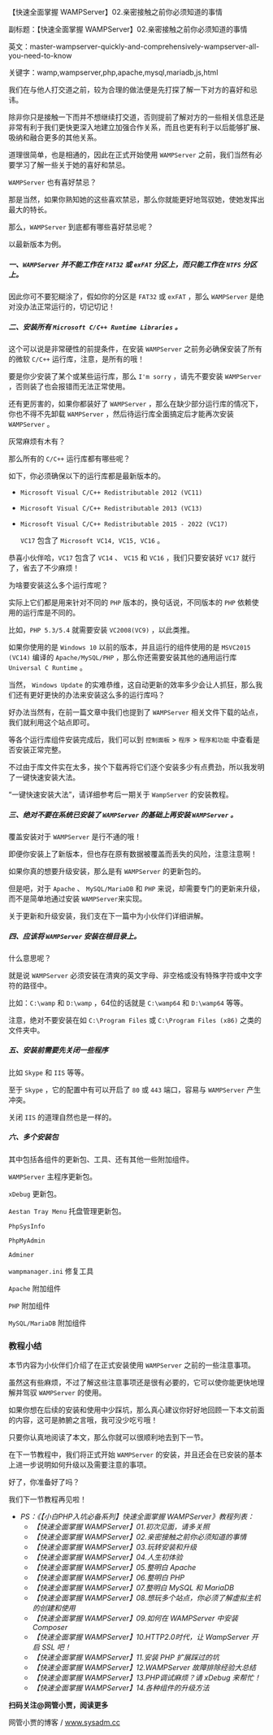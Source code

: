 【快速全面掌握 WAMPServer】02.亲密接触之前你必须知道的事情

副标题：【快速全面掌握 WAMPServer】02.亲密接触之前你必须知道的事情

英文：master-wampserver-quickly-and-comprehensively-wampserver-all-you-need-to-know

关键字：wamp,wampserver,php,apache,mysql,mariadb,js,html



我们在与他人打交道之前，较为合理的做法便是先打探了解一下对方的喜好和忌讳。

除非你只是接触一下而并不想继续打交道，否则提前了解对方的一些相关信息还是非常有利于我们更快更深入地建立加强合作关系，而且也更有利于以后能够扩展、吸纳和融合更多的其他关系。

道理很简单，也是相通的，因此在正式开始使用 `WAMPServer` 之前，我们当然有必要学习了解一些关于她的喜好和禁忌。



`WAMPServer` 也有喜好禁忌？

那是当然，如果你熟知她的这些喜欢禁忌，那么你就能更好地驾驭她，使她发挥出最大的特长。

那么，`WAMPServer` 到底都有哪些喜好禁忌呢？



以最新版本为例。



##### 一、`WAMPServer` 并不能工作在 `FAT32` 或 `exFAT` 分区上，而只能工作在 `NTFS` 分区上。

因此你可不要犯糊涂了，假如你的分区是 `FAT32` 或 `exFAT` ，那么 `WAMPServer` 是绝对没办法正常运行的，切记切记！



##### 二、安装所有 `Microsoft C/C++ Runtime Libraries` 。

这个可以说是非常硬性的前提条件，在安装 `WAMPServer` 之前务必确保安装了所有的微软 `C/C++` 运行库，注意，是所有的哦！

要是你少安装了某个或某些运行库，那么 `I'm sorry` ，请先不要安装 `WAMPServer` ，否则装了也会报错而无法正常使用。

还有更厉害的，如果你都装好了 `WAMPServer` ，那么在缺少部分运行库的情况下，你也不得不先卸载 `WAMPServer` ，然后待运行库全面搞定后才能再次安装 `WAMPServer` 。

灰常麻烦有木有？

那么所有的 `C/C++` 运行库都有哪些呢？



如下，你必须确保以下的运行库都是最新版本的。

* `Microsoft Visual C/C++ Redistributable 2012 (VC11)`

* `Microsoft Visual C/C++ Redistributable 2013 (VC13)`

* `Microsoft Visual C/C++ Redistributable 2015 - 2022 (VC17)`

  `VC17` 包含了 `Microsoft VC14, VC15, VC16` 。



恭喜小伙伴哈，`VC17` 包含了 `VC14` 、 `VC15` 和 `VC16` ，我们只要安装好 `VC17` 就行了，省去了不少麻烦！

为啥要安装这么多个运行库呢？

实际上它们都是用来针对不同的 `PHP` 版本的，换句话说，不同版本的 `PHP` 依赖使用的运行库是不同的。

比如，`PHP 5.3/5.4` 就需要安装 `VC2008(VC9)` ，以此类推。



如果你使用的是 `Windows 10` 以前的版本，并且运行的组件使用的是 `MSVC2015 (VC14)` 编译的 `Apache/MySQL/PHP` ，那么你还需要安装其他的通用运行库 `Universal C Runtime` 。

当然， `Windows Update` 的实难恭维，这自动更新的效率多少会让人抓狂，那么我们还有更好更快的办法来安装这么多的运行库吗？

好办法当然有，在前一篇文章中我们也提到了 `WAMPServer` 相关文件下载的站点，我们就利用这个站点即可。

等各个运行库组件安装完成后，我们可以到 `控制面板` > `程序` > `程序和功能` 中查看是否安装正常完整。

不过由于库文件实在太多，挨个下载再将它们逐个安装多少有点费劲，所以我发明了一键快速安装大法。



“一键快速安装大法”，请详细参考后一期关于 `WampServer` 的安装教程。



##### 三、绝对不要在系统已安装了 `WAMPServer` 的基础上再安装 `WAMPServer` 。

覆盖安装对于 `WAMPServer` 是行不通的哦！

即便你安装上了新版本，但也存在原有数据被覆盖而丢失的风险，注意注意啊！

如果你真的想要升级安装，那么是有 `WAMPServer` 的更新包的。

但是吧，对于 `Apache` 、 `MySQL/MariaDB` 和 `PHP` 来说，却需要专门的更新来升级，而不是简单地通过安装 `WAMPServer`来实现。

关于更新和升级安装，我们支在下一篇中为小伙伴们详细讲解。



##### 四、应该将 `WAMPServer` 安装在根目录上。

什么意思呢？

就是说 `WAMPServer` 必须安装在清爽的英文字母、非空格或没有特殊字符或中文字符的路径中。

比如：`C:\wamp` 和 `D:\wamp` ，64位的话就是 `C:\wamp64` 和 `D:\wamp64` 等等。

注意，绝对不要安装在如 `C:\Program Files` 或 `C:\Program Files (x86)` 之类的文件夹中。



##### 五、安装前需要先关闭一些程序

比如 `Skype` 和 `IIS` 等等。

至于 `Skype` ，它的配置中有可以开启了 `80` 或 `443` 端口，容易与 `WAMPServer` 产生冲突。

关闭 `IIS` 的道理自然也是一样的。



##### 六、多个安装包

其中包括各组件的更新包、工具、还有其他一些附加组件。

`WAMPServer` 主程序更新包。

`xDebug` 更新包。

`Aestan Tray Menu` 托盘管理更新包。

`PhpSysInfo`

`PhpMyAdmin`

`Adminer`

`wampmanager.ini` 修复工具

`Apache` 附加组件

`PHP` 附加组件

`MySQL/MariaDB` 附加组件



### 教程小结

本节内容为小伙伴们介绍了在正式安装使用 `WAMPServer` 之前的一些注意事项。

虽然这有些麻烦，不过了解这些注意事项还是很有必要的，它可以使你能更快地理解并驾驭 `WAMPServer` 的使用。

如果你想在后续的安装和使用中少踩坑，那么真心建议你好好地回顾一下本文前面的内容，这可是肺腑之言哦，我可没少吃亏哦！

只要你认真地阅读了本文，那么你就可以很顺利地去到下一节。

在下一节教程中，我们将正式开始 `WAMPServer` 的安装，并且还会在已安装的基本上进一步说明如何升级以及需要注意的事项。

好了，你准备好了吗？

我们下一节教程再见啦！



* *PS：《【小白PHP入坑必备系列】快速全面掌握 WAMPServer》教程列表：*
  * *【快速全面掌握 WAMPServer】01.初次见面，请多关照*
  * *【快速全面掌握 WAMPServer】02.亲密接触之前你必须知道的事情*
  * *【快速全面掌握 WAMPServer】03.玩转安装和升级*
  * *【快速全面掌握 WAMPServer】04.人生初体验*
  * *【快速全面掌握 WAMPServer】05.整明白 Apache*
  * *【快速全面掌握 WAMPServer】06.整明白 PHP*
  * *【快速全面掌握 WAMPServer】07.整明白 MySQL 和 MariaDB*
  * *【快速全面掌握 WAMPServer】08.想玩多个站点，你必须了解虚拟主机的创建和使用*
  * *【快速全面掌握 WAMPServer】09.如何在 WAMPServer 中安装 Composer*
  * *【快速全面掌握 WAMPServer】10.HTTP2.0时代，让 WampServer 开启 SSL 吧！*
  * *【快速全面掌握 WAMPServer】11.安装 PHP 扩展踩过的坑*
  * *【快速全面掌握 WAMPServer】12.WAMPServer 故障排除经验大总结*
  * *【快速全面掌握 WAMPServer】13.PHP调试麻烦？请 xDebug 来帮忙！*
  * *【快速全面掌握 WAMPServer】14.各种组件的升级方法*



**扫码关注@网管小贾，阅读更多**

网管小贾的博客 / www.sysadm.cc
